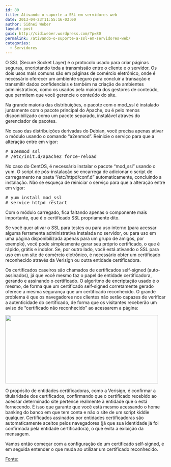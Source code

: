 ```yaml
---
id: 80
title: Ativando o suporte a SSL em servidores web
date: 2013-04-23T11:55:16-03:00
author: Sidnei Weber
layout: post
guid: http://sidiweber.wordpress.com/?p=80
permalink: /ativando-o-suporte-a-ssl-em-servidores-web/
categories:
  - Servidores
---
```

O SSL (Secure Socket Layer) é o protocolo usado para criar páginas seguras, encriptando toda a transmissão entre o cliente e o servidor. Os dois usos mais comuns são em páginas de comércio eletrônico, onde é necessário oferecer um ambiente seguro para concluir a transação e transmitir dados confidenciais e também na criação de ambientes administrativos, como os usados pela maioria dos gestores de conteúdo, que permitem que você gerencie o conteúdo do site.

Na grande maioria das distribuições, o pacote com o mod_ssl é instalado juntamente com o pacote principal do Apache, ou é pelo menos disponibilizado como um pacote separado, instalável através do gerenciador de pacotes.

No caso das distribuições derivadas do Debian, você precisa apenas ativar o módulo usando o comando &#8220;a2enmod&#8221;. Reinicie o serviço para que a alteração entre em vigor:

<pre># a2enmod ssl
# /etc/init.d/apache2 force-reload</pre>

No caso do CentOS, é necessário instalar o pacote &#8220;mod_ssl&#8221; usando o yum. O script de pós-instalação se encarrega de adicionar o script de carregamento na pasta &#8220;/etc/httpd/conf.d&#8221; automaticamente, concluindo a instalação. Não se esqueça de reiniciar o serviço para que a alteração entre em vigor:

<pre># yum install mod_ssl
# service httpd restart</pre>

Com o módulo carregado, fica faltando apenas o componente mais importante, que é o certificado SSL propriamente dito.

Se você quer ativar o SSL para testes ou para uso interno (para acessar alguma ferramenta administrativa instalada no servidor, ou para uso em uma página disponibilizada apenas para um grupo de amigos, por exemplo), você pode simplesmente gerar seu próprio certificado, o que é rápido, grátis e indolor. Se, por outro lado, você está ativando o SSL para uso em um site de comércio eletrônico, é necessário obter um certificado reconhecido através da Verisign ou outra entidade certificadora.

Os certificados caseiros são chamados de certificados self-signed (auto-assinados), já que você mesmo faz o papel de entidade certificadora, gerando e assinando o certificado. O algoritmo de encriptação usado é o mesmo, de forma que um certificado self-signed corretamente gerado oferece a mesma segurança que um certificado reconhecido. O grande problema é que os navegadores nos clientes não serão capazes de verificar a autenticidade do certificado, de forma que os visitantes receberão um aviso de &#8220;certificado não reconhecido&#8221; ao acessarem a página:

<img alt="" src="http://e.cdn-hardware.com.br/static/20101116/ssl.png.optimized.jpg" width="480" height="215" /> 

O propósito de entidades certificadoras, como a Verisign, é confirmar a titularidade dos certificados, confirmando que o certificado recebido ao acessar determinado site pertence realmente à entidade que o está fornecendo. É isso que garante que você está mesmo acessando o home banking do banco em que tem conta e não o site de um script kiddie qualquer. Certificados assinados por entidades certificadoras são automaticamente aceitos pelos navegadores (já que sua identidade já foi confirmada pela entidade certificadora), o que evita a exibição da mensagem.

Vamos então começar com a configuração de um certificado self-signed, e em seguida entender o que muda ao utilizar um certificado reconhecido.

[Fonte:](http://www.hardware.com.br/dicas/ssl-servidores-web.html)